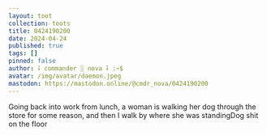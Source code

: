 ```yaml
---
layout: toot
collection: toots
title: 0424190200
date: 2024-04-24
published: true
tags: []
pinned: false
author: ⸸ commander ░ nova ⸸ :~$
avatar: /img/avatar/daemon.jpeg
mastodon: https://mastodon.online/@cmdr_nova/0424190200
---
```


Going back into work from lunch, a woman is walking her dog through the store for some reason, and then I walk by where she was standingDog shit on the floor
